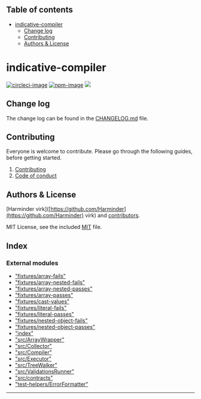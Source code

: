 
Table of contents
-----------------

*   [indicative-compiler](#indicative-compiler)
    *   [Change log](#change-log)
    *   [Contributing](#contributing)
    *   [Authors & License](#authors--license)

indicative-compiler
===================

[![circleci-image](https://img.shields.io/circleci/project/github/poppinss/indicative-compiler/master.svg?style=for-the-badge&logo=circleci)](https://circleci.com/gh/poppinss/indicative-compiler "circleci") [![npm-image](https://img.shields.io/npm/v/indicative-compiler.svg?style=for-the-badge&logo=npm)](https://npmjs.org/package/indicative-compiler "npm") ![](https://img.shields.io/badge/Typescript-294E80.svg?style=for-the-badge&logo=typescript)

Change log
----------

The change log can be found in the [CHANGELOG.md](CHANGELOG.md) file.

Contributing
------------

Everyone is welcome to contribute. Please go through the following guides, before getting started.

1.  [Contributing](https://adonisjs.com/contributing)
2.  [Code of conduct](https://adonisjs.com/code-of-conduct)

Authors & License
-----------------

\[Harminder virk\]([https://github.com/Harminder](https://github.com/Harminder) virk) and [contributors](https://github.com/poppinss/indicative-compiler/graphs/contributors).

MIT License, see the included [MIT](LICENSE.md) file.

## Index

### External modules

* ["fixtures/array-fails"](modules/_fixtures_array_fails_.md)
* ["fixtures/array-nested-fails"](modules/_fixtures_array_nested_fails_.md)
* ["fixtures/array-nested-passes"](modules/_fixtures_array_nested_passes_.md)
* ["fixtures/array-passes"](modules/_fixtures_array_passes_.md)
* ["fixtures/cast-values"](modules/_fixtures_cast_values_.md)
* ["fixtures/literal-fails"](modules/_fixtures_literal_fails_.md)
* ["fixtures/literal-passes"](modules/_fixtures_literal_passes_.md)
* ["fixtures/nested-object-fails"](modules/_fixtures_nested_object_fails_.md)
* ["fixtures/nested-object-passes"](modules/_fixtures_nested_object_passes_.md)
* ["index"](modules/_index_.md)
* ["src/ArrayWrapper"](modules/_src_arraywrapper_.md)
* ["src/Collector"](modules/_src_collector_.md)
* ["src/Compiler"](modules/_src_compiler_.md)
* ["src/Executor"](modules/_src_executor_.md)
* ["src/TreeWalker"](modules/_src_treewalker_.md)
* ["src/ValidationsRunner"](modules/_src_validationsrunner_.md)
* ["src/contracts"](modules/_src_contracts_.md)
* ["test-helpers/ErrorFormatter"](modules/_test_helpers_errorformatter_.md)

---

